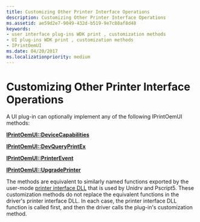 ```yaml
---
title: Customizing Other Printer Interface Operations
description: Customizing Other Printer Interface Operations
ms.assetid: ae59d2e7-9049-432d-b519-9e7c88af8d48
keywords:
- user interface plug-ins WDK print , customization methods
- UI plug-ins WDK print , customization methods
- IPrintOemUI
ms.date: 04/20/2017
ms.localizationpriority: medium
---
```


# Customizing Other Printer Interface Operations





A UI plug-in can optionally implement any of the following IPrintOemUI methods:

[**IPrintOemUI::DeviceCapabilities**](/windows-hardware/drivers/ddi/prcomoem/nf-prcomoem-iprintoemui-devicecapabilities)

[**IPrintOemUI::DevQueryPrintEx**](/windows-hardware/drivers/ddi/prcomoem/nf-prcomoem-iprintoemui-devqueryprintex)

[**IPrintOemUI::PrinterEvent**](/windows-hardware/drivers/ddi/prcomoem/nf-prcomoem-iprintoemui-printerevent)

[**IPrintOemUI::UpgradePrinter**](/windows-hardware/drivers/ddi/prcomoem/nf-prcomoem-iprintoemui-upgradeprinter)

The methods are equivalent to similarly named functions exported by the user-mode [printer interface DLL](printer-interface-dll.md) that is used by Unidrv and Pscript5. These customization methods do not replace the equivalent functions in the driver's printer interface DLL. In each case, the printer interface DLL function is called first, and then the driver calls the plug-in's customization method.

 

